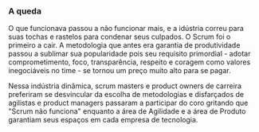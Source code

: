 ### A queda

O que funcionava passou a não funcionar mais, e a idústria correu para suas tochas e rastelos para condenar seus culpados. O Scrum foi o primeiro a cair. A metodologia que antes era garantia de produtividade passou a sublimar sua popularidade pois seu requisito primordial - adotar comprometimento, foco, transparência, respeito e coragem como valores inegociáveis no time - se tornou um preço muito alto para se pagar.

Nessa indústria dinâmica, scrum masters e product owners de carreira preferiram se desvincular da escolha de metodologias e disfarçados de agilistas e product managers passaram a participar do coro gritando que "Scrum não funciona" enquanto a área de Agilidade e a área de Produto garantiam seus espaços em cada empresa de tecnologia.
